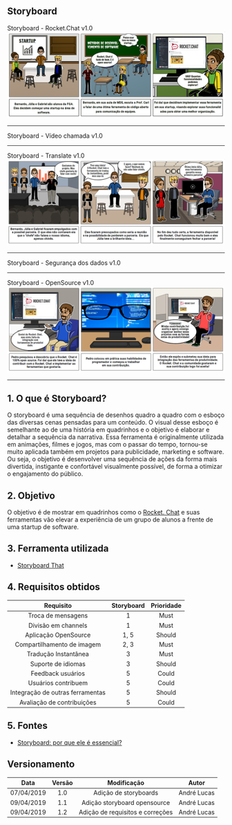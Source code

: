 ## Storyboard

Storyboard - Rocket.Chat v1.0
![Storyboard](../img/Elicitacao/storyboard_1.png)
_____

Storyboard - Vídeo chamada v1.0

_____

Storyboard - Translate v1.0
![Storyboard-translate](../img/Elicitacao/storyboard_3.png)
_____

Storyboard - Segurança dos dados v1.0

_____

Storyboard - OpenSource v1.0
![Storyboard-opensource](../img/Elicitacao/storyboard_5.png)
_____
## 1. O que é Storyboard?

O storyboard é uma sequência de desenhos quadro a quadro com o esboço das diversas cenas pensadas para um conteúdo. O visual desse esboço é semelhante ao de uma história em quadrinhos e o objetivo é elaborar e detalhar a sequência da narrativa.
Essa ferramenta é originalmente utilizada em animações, filmes e jogos, mas com o passar do tempo, tornou-se muito aplicada também em projetos para publicidade, marketing e software.
Ou seja, o objetivo é desenvolver uma sequência de ações da forma mais divertida, instigante e confortável visualmente possível, de forma a otimizar o engajamento do público.

## 2. Objetivo

O objetivo é de mostrar em quadrinhos como o <a href="https://marcosnbj.github.io/2019.1-RocketChat/">Rocket. Chat</a> e suas ferramentas vão elevar a experiência de um grupo de alunos a frente de uma startup de software.

## 3. Ferramenta utilizada

* [Storyboard That](https://www.storyboardthat.com/pt)

## 4. Requisitos obtidos

| Requisito | Storyboard | Prioridade |
|  :------: | :------: | :------: |
| Troca de mensagens | 1 | Must |
| Divisão em channels | 1 | Must |
| Aplicação OpenSource | 1, 5 | Should |
| Compartilhamento de imagem | 2, 3 | Must |
| Tradução Instantânea | 3 | Must |
| Suporte de idiomas | 3 | Should |
| Feedback usuários | 5 | Could |
| Usuários contribuem | 5 | Could |
| Integração de outras ferramentas | 5 | Should |
| Avaliação de contribuições | 5 | Could |

## 5. Fontes

* [Storyboard: por que ele é essencial?](https://rockcontent.com/blog/storyboard/)

## Versionamento

| Data | Versão | Modificação | Autor |
|  :------: | :------: | :------: | :------: |
| 07/04/2019 | 1.0 | Adição de storyboards | André Lucas |
| 09/04/2019 | 1.1 | Adição storyboard opensource | André Lucas |
| 09/04/2019 | 1.2 | Adição de requisitos e correções | André Lucas |
